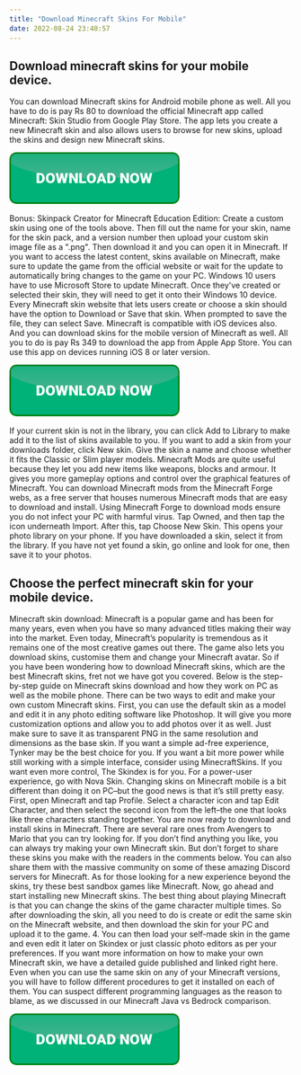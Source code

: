 ```yaml
---
title: "Download Minecraft Skins For Mobile"
date: 2022-08-24 23:40:57
---
```


## Download minecraft skins for your mobile device.

You can download Minecraft skins for Android mobile phone as well. All you have to do is pay Rs 80 to download the official Minecraft app called Minecraft: Skin Studio from Google Play Store. The app lets you create a new Minecraft skin and also allows users to browse for new skins, upload the skins and design new Minecraft skins.

[![button](https://github.com/minecraftbay/minecraftbay.github.io/blob/main/dlbutton.png?raw=true)](https://minecraftsync.com/download-minecraft-skin)


Bonus: Skinpack Creator for Minecraft Education Edition: Create a custom skin using one of the tools above. Then fill out the name for your skin, name for the skin pack, and a version number then upload your custom skin image file as a ".png". Then download it and you can open it in Minecraft.
If you want to access the latest content, skins available on Minecraft, make sure to update the game from the official website or wait for the update to automatically bring changes to the game on your PC. Windows 10 users have to use Microsoft Store to update Minecraft.
Once they've created or selected their skin, they will need to get it onto their Windows 10 device. Every Minecraft skin website that lets users create or choose a skin should have the option to Download or Save that skin. When prompted to save the file, they can select Save.
Minecraft is compatible with iOS devices also. And you can download skins for the mobile version of Minecraft as well. All you to do is pay Rs 349 to download the app from Apple App Store. You can use this app on devices running iOS 8 or later version.

[![button](https://github.com/minecraftbay/minecraftbay.github.io/blob/main/dlbutton.png?raw=true)](https://minecraftsync.com/download-minecraft-skin)


If your current skin is not in the library, you can click Add to Library to make add it to the list of skins available to you. If you want to add a skin from your downloads folder, click New skin. Give the skin a name and choose whether it fits the Classic or Slim player models.
Minecraft Mods are quite useful because they let you add new items like weapons, blocks and armour. It gives you more gameplay options and control over the graphical features of Minecraft. You can download Minecraft mods from the Minecraft Forge webs, as a free server that houses numerous Minecraft mods that are easy to download and install. Using Minecraft Forge to download mods ensure you do not infect your PC with harmful virus.
Tap Owned, and then tap the icon underneath Import. After this, tap Choose New Skin. This opens your photo library on your phone. If you have downloaded a skin, select it from the library. If you have not yet found a skin, go online and look for one, then save it to your photos.

## Choose the perfect minecraft skin for your mobile device.

Minecraft skin download: Minecraft is a popular game and has been for many years, even when you have so many advanced titles making their way into the market. Even today, Minecraft’s popularity is tremendous as it remains one of the most creative games out there. The game also lets you download skins, customise them and change your Minecraft avatar. So if you have been wondering how to download Minecraft skins, which are the best Minecraft skins, fret not we have got you covered. Below is the step-by-step guide on Minecraft skins download and how they work on PC as well as the mobile phone.
There can be two ways to edit and make your own custom Minecraft skins. First, you can use the default skin as a model and edit it in any photo editing software like Photoshop. It will give you more customization options and allow you to add photos over it as well. Just make sure to save it as transparent PNG in the same resolution and dimensions as the base skin.
If you want a simple ad-free experience, Tynker may be the best choice for you. If you want a bit more power while still working with a simple interface, consider using MinecraftSkins. If you want even more control, The Skindex is for you. For a power-user experience, go with Nova Skin.
Changing skins on Minecraft mobile is a bit different than doing it on PC–but the good news is that it’s still pretty easy. First, open Minecraft and tap Profile. Select a character icon and tap Edit Character, and then select the second icon from the left–the one that looks like three characters standing together.
You are now ready to download and install skins in Minecraft. There are several rare ones from Avengers to Mario that you can try looking for. If you don’t find anything you like, you can always try making your own Minecraft skin. But don’t forget to share these skins you make with the readers in the comments below. You can also share them with the massive community on some of these amazing Discord servers for Minecraft. As for those looking for a new experience beyond the skins, try these best sandbox games like Minecraft. Now, go ahead and start installing new Minecraft skins.
The best thing about playing Minecraft is that you can change the skins of the game character multiple times. So after downloading the skin, all you need to do is create or edit the same skin on the Minecraft website, and then download the skin for your PC and upload it to the game.
4. You can then load your self-made skin in the game and even edit it later on Skindex or just classic photo editors as per your preferences. If you want more information on how to make your own Minecraft skin, we have a detailed guide published and linked right here.
Even when you can use the same skin on any of your Minecraft versions, you will have to follow different procedures to get it installed on each of them. You can suspect different programming languages as the reason to blame, as we discussed in our Minecraft Java vs Bedrock comparison.


[![button](https://github.com/minecraftbay/minecraftbay.github.io/blob/main/dlbutton.png?raw=true)](https://minecraftsync.com/download-minecraft-skin)